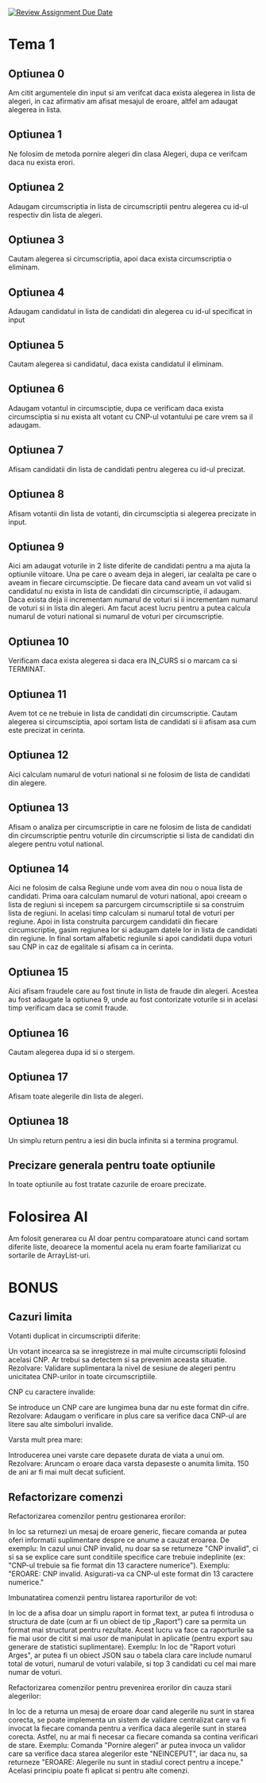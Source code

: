 [![Review Assignment Due Date](https://classroom.github.com/assets/deadline-readme-button-22041afd0340ce965d47ae6ef1cefeee28c7c493a6346c4f15d667ab976d596c.svg)](https://classroom.github.com/a/3CLMYIcM)

# Tema 1

## Optiunea 0
Am citit argumentele din input si am verifcat daca exista alegerea in lista de alegeri, in caz afirmativ am afisat mesajul de eroare, altfel am adaugat alegerea in lista.

## Optiunea 1
Ne folosim de metoda pornire alegeri din clasa Alegeri, dupa ce verifcam daca nu exista erori.

## Optiunea 2
Adaugam circumscriptia in lista de circumscriptii pentru alegerea cu id-ul respectiv din lista de alegeri.

## Optiunea 3
Cautam alegerea si circumscriptia, apoi daca exista circumscriptia o eliminam.

## Optiunea 4
Adaugam candidatul in lista de candidati din alegerea cu id-ul specificat in input

## Optiunea 5
Cautam alegerea si candidatul, daca exista candidatul il eliminam.

## Optiunea 6
Adaugam votantul in circumsciptie, dupa ce verificam daca exista circumsciptia si nu exista alt votant cu CNP-ul votantului pe care vrem sa il adaugam.

## Optiunea 7
Afisam candidatii din lista de candidati pentru alegerea cu id-ul precizat.

## Optiunea 8
Afisam votantii din lista de votanti, din circumsciptia si alegerea precizate in input.

## Optiunea 9
Aici am adaugat voturile in 2 liste diferite de candidati pentru a ma ajuta la optiunile viitoare. Una pe care o aveam deja in alegeri, iar cealalta pe care o aveam in fiecare circumsciptie. De fiecare data cand aveam un vot valid si candidatul nu exista in lista de candidati din circumscriptie, il adaugam. Daca exista deja ii incrementam numarul de voturi si ii incrementam numarul de voturi si in lista din alegeri. Am facut acest lucru pentru a putea calcula numarul de voturi national si numarul de voturi per circumscriptie.

## Optiunea 10
Verificam daca exista alegerea si daca era IN_CURS si o marcam ca si TERMINAT.

## Optiunea 11
Avem tot ce ne trebuie in lista de candidati din circumscriptie. Cautam alegerea si circumsciptia, apoi sortam lista de candidati si ii afisam asa cum este precizat in cerinta.

## Optiunea 12
Aici calculam numarul de voturi national si ne folosim de lista de candidati din alegere.

## Optiunea 13
Afisam o analiza per circumscriptie in care ne folosim de lista de candidati din circumscriptie pentru voturile din circumscriptie si lista de candidati din alegere pentru votul national.

## Optiunea 14
Aici ne folosim de calsa Regiune unde vom avea din nou o noua lista de candidati. Prima oara calculam numarul de voturi national, apoi creeam
o lista de regiuni si incepem sa parcurgem circumscriptiile si sa construim lista de regiuni. In acelasi timp calculam si numarul total de voturi per regiune. Apoi in lista construita parcurgem candidatii din fiecare circumscriptie, gasim regiunea lor si adaugam datele lor in lista de candidati din regiune.
In final sortam alfabetic regiunile si apoi candidatii dupa voturi sau CNP in caz de egalitale si afisam ca in cerinta.

## Optiunea 15
Aici afisam fraudele care au fost tinute in lista de fraude din alegeri. Acestea au fost adaugate la optiunea 9, unde au fost contorizate voturile si in acelasi timp verificam daca se comit fraude.

## Optiunea 16
Cautam alegerea dupa id si o stergem.

## Optiunea 17
Afisam toate alegerile din lista de alegeri.

## Optiunea 18
Un simplu return pentru a iesi din bucla infinita si a termina programul.

## Precizare generala pentru toate optiunile
In toate optiunile au fost tratate cazurile de eroare precizate.

# Folosirea AI
Am folosit generarea cu AI doar pentru comparatoare atunci cand sortam diferite liste, deoarece la momentul acela nu eram foarte familiarizat cu sortarile de ArrayList-uri.

# BONUS

## Cazuri limita

Votanti duplicat in circumscriptii diferite:

Un votant incearca sa se inregistreze in mai multe circumscriptii folosind acelasi CNP. Ar trebui sa detectem si sa prevenim aceasta situatie.
Rezolvare: Validare suplimentara la nivel de sesiune de alegeri pentru unicitatea CNP-urilor in toate circumscriptiile.

CNP cu caractere invalide:

Se introduce un CNP care are lungimea buna dar nu este format din cifre.
Rezolvare: Adaugam o verificare in plus care sa verifice daca CNP-ul are litere sau alte simboluri invalide.

Varsta mult prea mare:

Introducerea unei varste care depasete durata de viata a unui om.
Rezolvare: Aruncam o eroare daca varsta depaseste o anumita limita. 150 de ani ar fi mai mult decat suficient.

## Refactorizare comenzi

Refactorizarea comenzilor pentru gestionarea erorilor:

In loc sa returnezi un mesaj de eroare generic, fiecare comanda ar putea oferi informatii suplimentare despre ce anume a cauzat eroarea. De exemplu:
In cazul unui CNP invalid, nu doar sa se returneze "CNP invalid", ci si sa se explice care sunt conditiile specifice care trebuie indeplinite (ex: "CNP-ul trebuie sa fie format din 13 caractere numerice").
Exemplu: "EROARE: CNP invalid. Asigurati-va ca CNP-ul este format din 13 caractere numerice."

Imbunatatirea comenzii pentru listarea raporturilor de vot:

In loc de a afisa doar un simplu raport in format text, ar putea fi introdusa o structura de date (cum ar fi un obiect de tip „Raport”) care sa permita un format mai structurat pentru rezultate. Acest lucru va face ca raporturile sa fie mai usor de citit si mai usor de manipulat in aplicatie (pentru export sau generare de statistici suplimentare).
Exemplu: In loc de "Raport voturi Arges", ar putea fi un obiect JSON sau o tabela clara care include numarul total de voturi, numarul de voturi valabile, si top 3 candidati cu cel mai mare numar de voturi.

Refactorizarea comenzilor pentru prevenirea erorilor din cauza starii alegerilor:

In loc de a returna un mesaj de eroare doar cand alegerile nu sunt in starea corecta, se poate implementa un sistem de validare centralizat care va fi invocat la fiecare comanda pentru a verifica daca alegerile sunt in starea corecta. Astfel, nu ar mai fi necesar ca fiecare comanda sa contina verificari de stare.
Exemplu: Comanda "Pornire alegeri" ar putea invoca un validor care sa verifice daca starea alegerilor este "NEINCEPUT", iar daca nu, sa returneze "EROARE: Alegerile nu sunt in stadiul corect pentru a incepe." Acelasi principiu poate fi aplicat si pentru alte comenzi.

